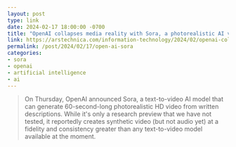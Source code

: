 ```yaml
---
layout: post
type: link
date: 2024-02-17 18:00:00 -0700
title: "OpenAI collapses media reality with Sora, a photorealistic AI video generator"
link: https://arstechnica.com/information-technology/2024/02/openai-collapses-media-reality-with-sora-a-photorealistic-ai-video-generator/
permalink: /post/2024/02/17/open-ai-sora
categories: 
- sora
- openai
- artificial intelligence
- ai
---
```

<blockquote>On Thursday, OpenAI announced Sora, a text-to-video AI model that can generate 60-second-long photorealistic HD video from written descriptions. While it's only a research preview that we have not tested, it reportedly creates synthetic video (but not audio yet) at a fidelity and consistency greater than any text-to-video model available at the moment.</blockquote>